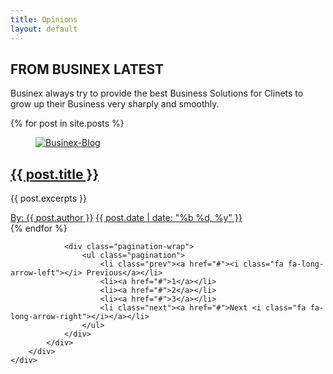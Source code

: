 ```yaml
---
title: Opinions
layout: default
---
```

<!--== Start Page Header Area ==-->
<div class="page-header-area bg-img" data-bg="assets/img/page-header.jpg">
    <div class="container">
        <div class="row">
            <div class="col-lg-10 col-xl-8 m-auto text-center">
                <div class="page-header-content-inner">
                    <div class="page-header-content">
                        <h2>FROM BUSINEX LATEST</h2>
                        <p>Businex always try to provide the best Business Solutions for Clinets
                            to grow up their Business very sharply and smoothly.</p>
                    </div>
                </div>
            </div>
        </div>
    </div>
</div>
<!--== End Page Header Area ==-->

<!--== Start Blog Page Area Wrapper ==-->
<div class="blog-page-content-area sp-y">
    <div class="container">
        <div class="row">
            <div class="col-12">
                <div class="blog-content-wrapper">
                    <div class="row mtn-30">
                        {% for post in site.posts %}
                        <div class="col-md-6 col-lg-4">
                            <div class="blog-item">
                                <figure class="blog-thumb">
                                    <a href="{{ post.url }}"><img src="{{ post.image }}" alt="Businex-Blog" /></a>
                                </figure>
                                <div class="blog-content">
                                    <h2 class="h5"><a href="{{ post.url }}">{{ post.title }}</a></h2>
                                    <p>{{ post.excerpts }}</p>
                                    <div class="blog-meta">
                                        <a href="#">By: {{ post.author }}</a>
                                        <a href="#">{{ post.date |  date: "%b %d, %y" }}</a>
                                    </div>
                                </div>
                            </div>
                        </div>
                        {% endfor %}
                    </div>
                </div>

                <div class="pagination-wrap">
                    <ul class="pagination">
                        <li class="prev"><a href="#"><i class="fa fa-long-arrow-left"></i> Previous</a></li>
                        <li><a href="#">1</a></li>
                        <li><a href="#">2</a></li>
                        <li><a href="#">3</a></li>
                        <li class="next"><a href="#">Next <i class="fa fa-long-arrow-right"></i></a></li>
                    </ul>
                </div>
            </div>
        </div>
    </div>
</div>
<!--== End Blog Page Area Wrapper ==-->